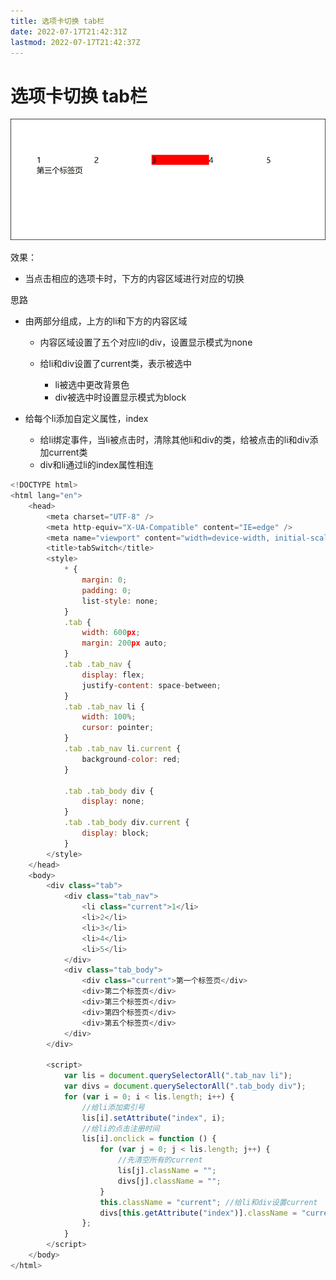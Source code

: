 ```yaml
---
title: 选项卡切换 tab栏
date: 2022-07-17T21:42:31Z
lastmod: 2022-07-17T21:42:37Z
---
```


# 选项卡切换 tab栏

![Snipaste_2022-07-17_21-42-36.png](assets/Snipaste_2022-07-17_21-42-36-20220717214237-aqw4twc.png)

效果：

* 当点击相应的选项卡时，下方的内容区域进行对应的切换

思路

* 由两部分组成，上方的li和下方的内容区域

  * 内容区域设置了五个对应li的div，设置显示模式为none
  * 给li和div设置了current类，表示被选中

    * li被选中更改背景色
    * div被选中时设置显示模式为block
* 给每个li添加自定义属性，index

  * 给li绑定事件，当li被点击时，清除其他li和div的类，给被点击的li和div添加current类
  * div和li通过li的index属性相连

```JavaScript
<!DOCTYPE html>
<html lang="en">
    <head>
        <meta charset="UTF-8" />
        <meta http-equiv="X-UA-Compatible" content="IE=edge" />
        <meta name="viewport" content="width=device-width, initial-scale=1.0" />
        <title>tabSwitch</title>
        <style>
            * {
                margin: 0;
                padding: 0;
                list-style: none;
            }
            .tab {
                width: 600px;
                margin: 200px auto;
            }
            .tab .tab_nav {
                display: flex;
                justify-content: space-between;
            }
            .tab .tab_nav li {
                width: 100%;
                cursor: pointer;
            }
            .tab .tab_nav li.current {
                background-color: red;
            }

            .tab .tab_body div {
                display: none;
            }
            .tab .tab_body div.current {
                display: block;
            }
        </style>
    </head>
    <body>
        <div class="tab">
            <div class="tab_nav">
                <li class="current">1</li>
                <li>2</li>
                <li>3</li>
                <li>4</li>
                <li>5</li>
            </div>
            <div class="tab_body">
                <div class="current">第一个标签页</div>
                <div>第二个标签页</div>
                <div>第三个标签页</div>
                <div>第四个标签页</div>
                <div>第五个标签页</div>
            </div>
        </div>

        <script>
            var lis = document.querySelectorAll(".tab_nav li");
            var divs = document.querySelectorAll(".tab_body div");
            for (var i = 0; i < lis.length; i++) {
                //给li添加索引号
                lis[i].setAttribute("index", i);
                //给li的点击注册时间
                lis[i].onclick = function () {
                    for (var j = 0; j < lis.length; j++) {
                        //先清空所有的current
                        lis[j].className = "";
                        divs[j].className = "";
                    }
                    this.className = "current"; //给li和div设置current
                    divs[this.getAttribute("index")].className = "current";
                };
            }
        </script>
    </body>
</html>

```
